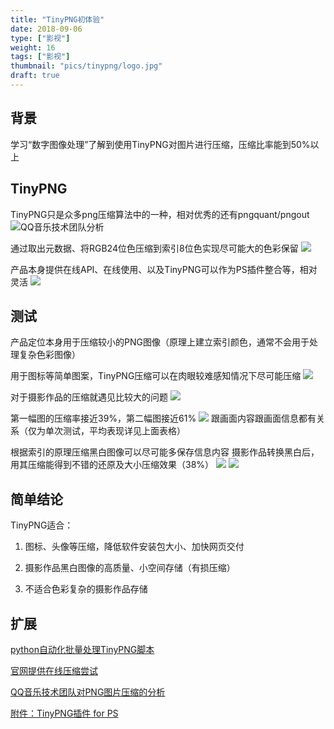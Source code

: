 ```yaml
---
title: "TinyPNG初体验"
date: 2018-09-06
type: ["影视"]
weight: 16
tags: ["影视"]
thumbnail: "pics/tinypng/logo.jpg"
draft: true
---
```


## 背景
学习“数字图像处理”了解到使用TinyPNG对图片进行压缩，压缩比率能到50%以上

## TinyPNG
TinyPNG只是众多png压缩算法中的一种，相对优秀的还有pngquant/pngout
![QQ音乐技术团队分析](/pics/tinypng/5.jpg)

通过取出元数据、将RGB24位色压缩到索引8位色实现尽可能大的色彩保留
![](/pics/tinypng/3.png)

产品本身提供在线API、在线使用、以及TinyPNG可以作为PS插件整合等，相对灵活
![](/pics/tinypng/6.png)

## 测试
产品定位本身用于压缩较小的PNG图像（原理上建立索引颜色，通常不会用于处理复杂色彩图像）

用于图标等简单图案，TinyPNG压缩可以在肉眼较难感知情况下尽可能压缩
![](/pics/tinypng/2.png)

对于摄影作品的压缩就遇见比较大的问题
![](/pics/tinypng/1.png)

第一幅图的压缩率接近39%，第二幅图接近61%
![](/pics/tinypng/4.png)
跟画面内容跟画面信息都有关系（仅为单次测试，平均表现详见上面表格）

根据索引的原理压缩黑白图像可以尽可能多保存信息内容
摄影作品转换黑白后，用其压缩能得到不错的还原及大小压缩效果（38%）
![](/pics/tinypng/7.png)
![](/pics/tinypng/8.png)

## 简单结论

TinyPNG适合：

1. 图标、头像等压缩，降低软件安装包大小、加快网页交付

2. 摄影作品黑白图像的高质量、小空间存储（有损压缩）

3. 不适合色彩复杂的摄影作品存储

## 扩展

[python自动化批量处理TinyPNG脚本](https://blog.csdn.net/honjane/article/details/79288173)

[官网提供在线压缩尝试](https://tinypng.com/)

[QQ音乐技术团队对PNG图片压缩的分析](https://cloud.tencent.com/developer/article/1034208)

[附件：TinyPNG插件 for PS](/pics/tinypng/TinyPNG1.1.42.7z)
